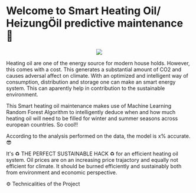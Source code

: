 # Welcome to Smart Heating Oil/ HeizungÖil predictive maintenance 👋

<p align="center">
<img src="https://www.facebook.com/olgmbh/photos/a.1824747451125147/1824751464458079/?type=1&theater">
</p>

Heating oil are one of the energy source for modern house holds. However, this comes with a cost. This generates a substantial amount of CO2 and causes adversal affect on climate. 
With an optimized and intelligent way of consumption, distribution and storage one can make an smart energy system. This can aparently help in contribution to the sustainable 
environment.

This Smart heating oil maintenance makes use of Machine Learning Random Forest Algorithm to intelligently deduce when and how much heating oil will need to be 
filled for winter and summer seasons across european countries. So cool!!

According to the analysis performed on the data, the model is x% accurate. 😎

It's ♻ THE PERFECT SUSTAINABLE HACK ♻ for an efficient heating oil system.
Oil prices are on an increasing price trajactory and equally not efficient for climate. It should be burned efficiently and sustainably both from environment and economic perspective.

⚙ Technicalities of the Project
